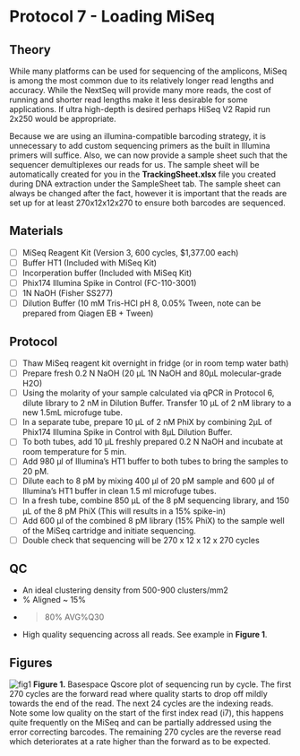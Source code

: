 # Protocol 7 - Loading MiSeq
## Theory

While many platforms can be used for sequencing of the amplicons, MiSeq is among the most common due to its relatively longer read lengths and accuracy. While the NextSeq will provide many more reads, the cost of running and shorter read lengths make it less desirable for some applications. If ultra high-depth is desired perhaps HiSeq V2 Rapid run 2x250 would be appropriate.

Because we are using an illumina-compatible barcoding strategy, it is  unnecessary to add custom sequencing primers as the built in Illumina primers will suffice. Also, we can now provide a sample sheet such that the sequencer demultiplexes our reads for us. The sample sheet will be automatically created for you in the **TrackingSheet.xlsx** file you created during DNA extraction under the SampleSheet tab.  The sample sheet can always be changed after the fact, however it is important that the reads are set up for at least 270x12x12x270 to ensure both barcodes are sequenced.

## Materials
- [ ] MiSeq Reagent Kit (Version 3, 600 cycles, $1,377.00 each)
- [ ] Buffer HT1 (Included with MiSeq Kit)
- [ ] Incorperation buffer (Included with MiSeq Kit)
- [ ] Phix174 Illumina Spike in Control (FC-110-3001)
- [ ] 1N NaOH (Fisher SS277)
- [ ] Dilution Buffer (10 mM Tris-HCl pH 8, 0.05% Tween, note can be prepared from Qiagen EB + Tween)

## Protocol
- [ ] Thaw MiSeq reagent kit overnight in fridge (or in room temp water bath)
- [ ] Prepare fresh 0.2 N NaOH (20 µL 1N NaOH and 80µL molecular-grade H2O)
- [ ] Using the molarity of your sample calculated via qPCR in Protocol 6, dilute library to 2 nM in Dilution Buffer. Transfer 10 µL of 2 nM library to a new 1.5mL microfuge tube.
- [ ] In a separate tube, prepare 10 µL of 2 nM PhiX by combining 2µL of Phix174 Illumina Spike in Control with 8µL Dilution Buffer.
- [ ] To both tubes, add 10 µL freshly prepared 0.2 N NaOH and incubate at room temperature for 5 min.
- [ ] Add 980 μl of Illumina’s HT1 buffer to both tubes to bring the samples to 20 pM.
- [ ] Dilute each to 8 pM by mixing 400 μl of 20 pM sample and 600 μl of Illumina’s HT1 buffer in clean 1.5 ml microfuge tubes.
- [ ] In a fresh tube, combine 850 µL of the 8 pM sequencing library, and 150 µL of the 8 pM PhiX (This will results in a 15% spike-in)
- [ ] Add 600 μl of the combined 8 pM library (15% PhiX) to the sample well of the MiSeq cartridge and initiate sequencing. 
- [ ] Double check that sequencing will be 270 x 12 x 12 x 270 cycles

## QC
- An ideal clustering density from 500-900 clusters/mm2
- % Aligned ~ 15%
- >80% AVG%Q30
- High quality sequencing across all reads. See example in **Figure 1**.

## Figures
![fig1](https://github.com/jbisanz/AmpliconSeq/raw/master/images/basespace.png)
**Figure 1.** Basespace Qscore plot of sequencing run by cycle. The first 270 cycles are the forward read where quality starts to drop off mildly towards the end of the read. The next 24 cycles are the indexing reads. Note some low quality on the start of the first index read (i7), this happens quite frequently on the MiSeq and can be partially addressed using the error correcting barcodes. The remaining 270 cycles are the reverse read which deteriorates at a rate higher than the forward as to be expected.
